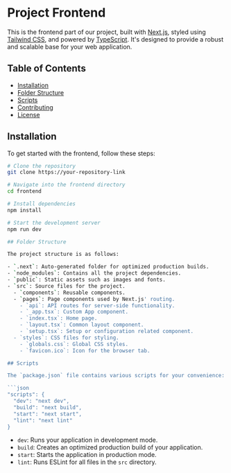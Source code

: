 # Project Frontend

This is the frontend part of our project, built with [Next.js](https://nextjs.org/), styled using [Tailwind CSS](https://tailwindcss.com/), and powered by [TypeScript](https://www.typescriptlang.org/). It's designed to provide a robust and scalable base for your web application.

## Table of Contents

- [Installation](#installation)
- [Folder Structure](#folder-structure)
- [Scripts](#scripts)
- [Contributing](#contributing)
- [License](#license)

## Installation

To get started with the frontend, follow these steps:

```bash
# Clone the repository
git clone https://your-repository-link

# Navigate into the frontend directory
cd frontend

# Install dependencies
npm install

# Start the development server
npm run dev

## Folder Structure

The project structure is as follows:

- `.next`: Auto-generated folder for optimized production builds.
- `node_modules`: Contains all the project dependencies.
- `public`: Static assets such as images and fonts.
- `src`: Source files for the project.
  - `components`: Reusable components.
  - `pages`: Page components used by Next.js' routing.
    - `api`: API routes for server-side functionality.
    - `_app.tsx`: Custom App component.
    - `index.tsx`: Home page.
    - `layout.tsx`: Common layout component.
    - `setup.tsx`: Setup or configuration related component.
  - `styles`: CSS files for styling.
    - `globals.css`: Global CSS styles.
    - `favicon.ico`: Icon for the browser tab.

## Scripts

The `package.json` file contains various scripts for your convenience:

```json
"scripts": {
  "dev": "next dev",
  "build": "next build",
  "start": "next start",
  "lint": "next lint"
}
```

- `dev`: Runs your application in development mode.
- `build`: Creates an optimized production build of your application.
- `start`: Starts the application in production mode.
- `lint`: Runs ESLint for all files in the `src` directory.

